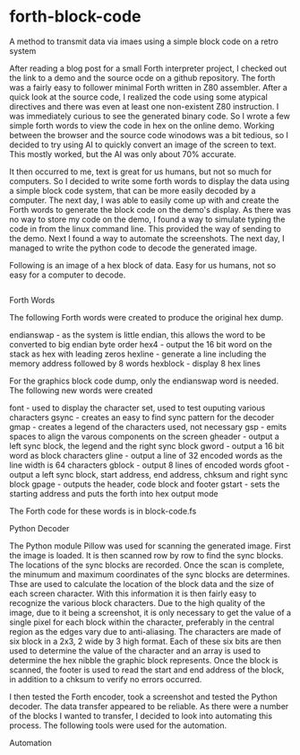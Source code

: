 # forth-block-code
A method to transmit data via imaes using a simple block code on a retro system

After reading a blog post for a small Forth interpreter project, I checked out the link to a demo and the source ocde on a github repository.  The forth was a fairly easy to follower minimal Forth written in Z80 assembler.  After a quick look at the source code, I realized the code using some atypical directives and there was even at least one non-existent Z80 instruction.  I was immediately curious to see the generated binary code.  So I wrote a few simple forth words to view the code in hex on the online demo.  Working between the browser and the source code winodows was a bit tedious, so I decided to try using AI to quickly convert an image of the screen to text.  This mostly worked, but the AI was only about 70% accurate.

It then occurred to me, text is great for us humans, but not so much for computers.  So I decided to write some forth words to display the data using a simple block code system, that can be more easily decoded by a computer.  The next day, I was able to easily come up with and create the Forth words to generate the block code on the demo's display.  As there was no way to store my code on the demo, I found a way to simulate typing the code in from the linux command line.  This provided the way of sending to the demo.  Next I found a way to automate the screenshots.  The next day, I managed to write the python code to decode the generated image.

Following is an image of a hex block of data.  Easy for us humans, not so easy for a computer to decode.

<image>

Forth Words

The following Forth words were created to produce the original hex dump.

endianswap - as the system is little endian, this allows the word to be converted to big endian byte order
hex4       - output the 16 bit word on the stack as hex with leading zeros
hexline    - generate a line including the memory address followed by 8 words
hexblock   - display 8 hex lines

For the graphics block code dump, only the endianswap word is needed.  The following new words were created

font       - used to display the character set, used to test ouputing various characters
gsync      - creates an easy to find sync pattern for the decoder
gmap       - creates a legend of the characters used, not necessary
gsp        - emits spaces to align the varous components on the screen
gheader    - output a left sync block, the legend and the right sync block
gword      - output a 16 bit word as block characters
gline      - output a line of 32 encoded words as the line width is 64 characters
gblock     - output 8 lines of encoded words
gfoot      - output a left sync block, start address, end address, chksum and right sync block
gpage      - outputs the header, code block and footer
gstart     - sets the starting address and puts the forth into hex output mode

The Forth code for these words is in block-code.fs

Python Decoder

The Python module Pillow was used for scanning the generated image.  First the image is loaded.  It is then scanned row by row to find the sync blocks.  The locations of the sync blocks are recorded.  Once the scan is complete, the minumum and maximum coordinates of the sync blocks are determines.  Thse are used to calculate the location of the block data and the size of each screen character.  With this information it is then fairly easy to recognize the various block characters.  Due to the high quality of the image, due to it being a screenshot, it is only necessary to get the value of a single pixel for each block within the character, preferably in the central region as the edges vary due to anti-aliasing.  The characters are made of six block in a 2x3, 2 wide by 3 high format.  Each of these six bits are then used to determine the value of the character and an array is used to determine the hex nibble the graphic block represents.  Once the block is scanned, the footer is used to read the start and end address of the block, in addition to a chksum to verify no errors occurred.

I then tested the Forth encoder, took a screenshot and tested the Python decoder.  The data transfer appeared to be reliable.  As there were a number of the blocks I wanted to transfer, I decided to look into automating this process.  The following tools were used for the automation.

Automation
